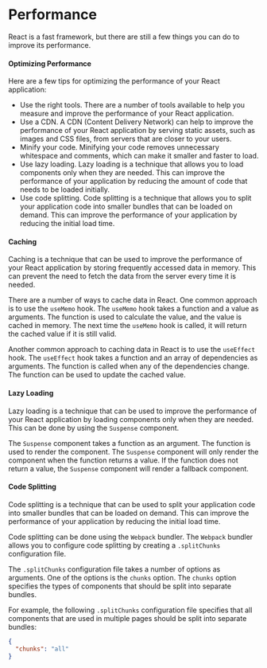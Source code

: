 # Performance

React is a fast framework, but there are still a few things you can do to improve its performance.

#### Optimizing Performance

Here are a few tips for optimizing the performance of your React application:

* Use the right tools. There are a number of tools available to help you measure and improve the performance of your React application.
* Use a CDN. A CDN (Content Delivery Network) can help to improve the performance of your React application by serving static assets, such as images and CSS files, from servers that are closer to your users.
* Minify your code. Minifying your code removes unnecessary whitespace and comments, which can make it smaller and faster to load.
* Use lazy loading. Lazy loading is a technique that allows you to load components only when they are needed. This can improve the performance of your application by reducing the amount of code that needs to be loaded initially.
* Use code splitting. Code splitting is a technique that allows you to split your application code into smaller bundles that can be loaded on demand. This can improve the performance of your application by reducing the initial load time.

#### Caching

Caching is a technique that can be used to improve the performance of your React application by storing frequently accessed data in memory. This can prevent the need to fetch the data from the server every time it is needed.

There are a number of ways to cache data in React. One common approach is to use the `useMemo` hook. The `useMemo` hook takes a function and a value as arguments. The function is used to calculate the value, and the value is cached in memory. The next time the `useMemo` hook is called, it will return the cached value if it is still valid.

Another common approach to caching data in React is to use the `useEffect` hook. The `useEffect` hook takes a function and an array of dependencies as arguments. The function is called when any of the dependencies change. The function can be used to update the cached value.

#### Lazy Loading

Lazy loading is a technique that can be used to improve the performance of your React application by loading components only when they are needed. This can be done by using the `Suspense` component.

The `Suspense` component takes a function as an argument. The function is used to render the component. The `Suspense` component will only render the component when the function returns a value. If the function does not return a value, the `Suspense` component will render a fallback component.

#### Code Splitting

Code splitting is a technique that can be used to split your application code into smaller bundles that can be loaded on demand. This can improve the performance of your application by reducing the initial load time.

Code splitting can be done using the `Webpack` bundler. The `Webpack` bundler allows you to configure code splitting by creating a `.splitChunks` configuration file.

The `.splitChunks` configuration file takes a number of options as arguments. One of the options is the `chunks` option. The `chunks` option specifies the types of components that should be split into separate bundles.

For example, the following `.splitChunks` configuration file specifies that all components that are used in multiple pages should be split into separate bundles:

```json
{
  "chunks": "all"
}
```


